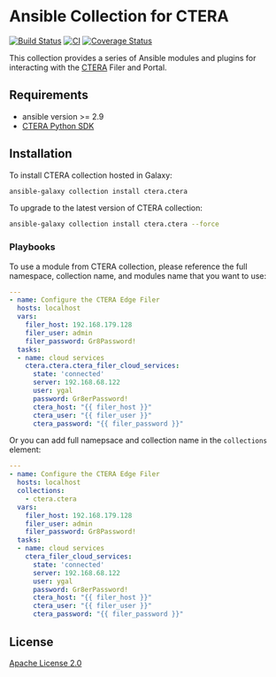# Ansible Collection for CTERA
[![Build Status](https://travis-ci.com/ctera/ctera-ansible-collections.svg?branch=master)](https://travis-ci.com/ctera/ctera-ansible-collections)
[![CI](https://github.com/ctera/ctera-ansible-collections/workflows/CI/badge.svg)](https://github.com/ctera/ctera-ansible-collections/actions?query=workflow%3ACI)
[![Coverage Status](https://coveralls.io/repos/github/ctera/ctera-ansible-collections/badge.svg?branch=master)](https://coveralls.io/github/ctera/ctera-ansible-collections?branch=master)

This collection provides a series of Ansible modules and plugins for interacting with the [CTERA](https://www.ctera.com) Filer and Portal.

## Requirements

- ansible version >= 2.9
- [CTERA Python SDK](https://github.com/ctera/ctera-python-sdk)

## Installation
To install CTERA collection hosted in Galaxy:

```bash
ansible-galaxy collection install ctera.ctera
```

To upgrade to the latest version of CTERA collection:

```bash
ansible-galaxy collection install ctera.ctera --force
```

### Playbooks

To use a module from CTERA collection, please reference the full namespace, collection name, and modules name that you want to use:

```yaml
---
- name: Configure the CTERA Edge Filer
  hosts: localhost
  vars:
    filer_host: 192.168.179.128
    filer_user: admin
    filer_password: Gr8Password!
  tasks:
  - name: cloud services
    ctera.ctera.ctera_filer_cloud_services:
      state: 'connected'
      server: 192.168.68.122
      user: ygal
      password: Gr8erPassword!
      ctera_host: "{{ filer_host }}"
      ctera_user: "{{ filer_user }}"
      ctera_password: "{{ filer_password }}"
```

Or you can add full namepsace and collection name in the `collections` element:

```yaml
---
- name: Configure the CTERA Edge Filer
  hosts: localhost
  collections:
    - ctera.ctera
  vars:
    filer_host: 192.168.179.128
    filer_user: admin
    filer_password: Gr8Password!
  tasks:
  - name: cloud services
    ctera_filer_cloud_services:
      state: 'connected'
      server: 192.168.68.122
      user: ygal
      password: Gr8erPassword!
      ctera_host: "{{ filer_host }}"
      ctera_user: "{{ filer_user }}"
      ctera_password: "{{ filer_password }}"
```

## License

[Apache License 2.0](../../../LICENSE)
